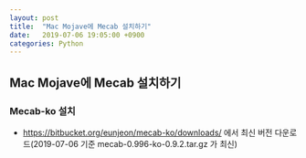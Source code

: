 ```yaml
---
layout: post
title:  "Mac Mojave에 Mecab 설치하기"
date:   2019-07-06 19:05:00 +0900
categories: Python
---
```

## Mac Mojave에 Mecab 설치하기

### Mecab-ko 설치
- https://bitbucket.org/eunjeon/mecab-ko/downloads/ 에서 최신 버전 다운로드(2019-07-06 기준 mecab-0.996-ko-0.9.2.tar.gz 가 최신)



